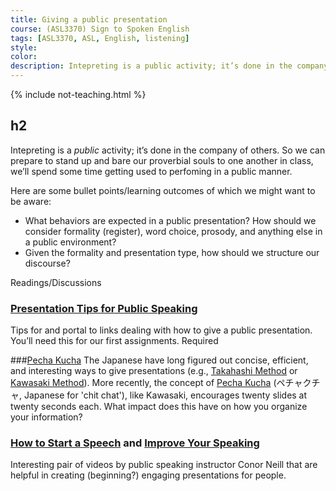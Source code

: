 ```yaml
---
title: Giving a public presentation
course: (ASL3370) Sign to Spoken English
tags: [ASL3370, ASL, English, listening]
style: 
color: 
description: Intepreting is a public activity; it’s done in the company of others. So we can prepare to stand up and bare our proverbial souls to one another in class, we’ll spend some time getting used to perfoming in a public manner.
---
```


{% include not-teaching.html %}

## h2

<p class="lead">Intepreting is a <em>public</em> activity; it’s done in the company of others. So we can prepare to stand up and bare our proverbial souls to one another in class, we’ll spend some time getting used to perfoming in a public manner.</p>

Here are some bullet points/learning outcomes of which we might want to be aware:
* What behaviors are expected in a public presentation? How should we consider formality (register), word choice, prosody, and anything else in a public environment?
* Given the formality and presentation type, how should we structure our discourse?

Readings/Discussions

### [Presentation Tips for Public Speaking](http://www.aresearchguide.com/3tips.html)
Tips for and portal to links dealing with how to give a public presentation. You’ll need this for our first assignments. <span class="badge badge-pill badge-danger">Required</span>

###[Pecha Kucha](https://wiobyrne.com/how-to-plan-present-survive-a-pecha-kucha-style-presentation)
The Japanese have long figured out concise, efficient, and interesting ways to give presentations (e.g., [Takahashi Method](https://en.wikipedia.org/wiki/Takahashi_method) or [Kawasaki Method](https://guykawasaki.com/the_102030_rule)). More recently, the concept of [Pecha Kucha](https://paulgordonbrown.com/2014/12/13/your-ultimate-guide-to-giving-pechakucha-presentations) (ペチャクチャ, Japanese for 'chit chat'), like Kawasaki, encourages twenty slides at twenty seconds each. What impact does this have on how you organize your information?

### [How to Start a Speech](https://www.youtube.com/watch?v=w82a1FT5o88) and [Improve Your Speaking](https://www.youtube.com/watch?v=c8_BIamLESg)
Interesting pair of videos by public speaking instructor Conor Neill that are helpful in creating (beginning?) engaging presentations for people. 